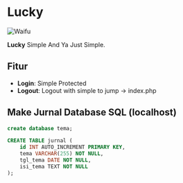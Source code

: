 # Lucky

![Waifu]([https://i.pinimg.com/736x/3f/f4/4b/3ff44b0db0dca1c5ab9efbb3d0d492d2.jpg](https://w.wallhaven.cc/full/zy/wallhaven-zywz7v.jpg))


**Lucky** Simple And Ya Just Simple.

## Fitur

- **Login**: Simple Protected
- **Logout**: Logout with simple to jump -> index.php

## Make  Jurnal Database SQL (localhost)
```sql
create database tema;
```
```sql
CREATE TABLE jurnal (
    id INT AUTO_INCREMENT PRIMARY KEY,
    tema VARCHAR(255) NOT NULL,
    tgl_tema DATE NOT NULL,
    isi_tema TEXT NOT NULL
);




